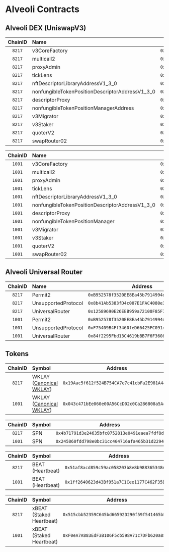 # Alveoli Contracts

## Alveoli DEX (UniswapV3)

| ChainID | Name                                            |                   Address                    |
| :-----: | :---------------------------------------------- | :------------------------------------------: |
| `8217`  | v3CoreFactory                                   | `0xB91189c34289866c6294cEE9d83E45C035EE4B3F` |
| `8217`  | multicall2                                      | `0xc22420b2eFe0D3b5b47f9c5Ace5eDa48a4fDcBd8` |
| `8217`  | proxyAdmin                                      | `0x1F376467513B1275874d541C5a28Bb9093040791` |
| `8217`  | tickLens                                        | `0x3e316D4B39D3148aFEFfe7649C889E8Ce39d81B7` |
| `8217`  | nftDescriptorLibraryAddressV1_3_0               | `0x3d2bEd45Ae7049eE060f58af50158B3586d6cdAA` |
| `8217`  | nonfungibleTokenPositionDescriptorAddressV1_3_0 | `0x02cC8cb9Cf498A31838A0D37876F281090a8693F` |
| `8217`  | descriptorProxy                                 | `0xf8124c6FA9C9B4390b23D69E30C6Ca377Ea9720B` |
| `8217`  | nonfungibleTokenPositionManagerAddress          | `0x6e7835194ce1bA576e6bF026f08EeB88Fb6941ca` |
| `8217`  | v3Migrator                                      | `0x780321BC0D28f28338C724FFa2f79D933D94bD5B` |
| `8217`  | v3Staker                                        | `0x1BF173D4B67C361fa5a7B8093B5f6Aef80AcDC61` |
| `8217`  | quoterV2                                        | `0xD4d15bB62ADb7106F3f04089E4279AD04472C54c` |
| `8217`  | swapRouter02                                    | `0xA6f9C6F16c128275228156c744E9cDb379C457cb` |

| ChainID | Name                                            |                   Address                    |
| :-----: | :---------------------------------------------- | :------------------------------------------: |
| `1001`  | v3CoreFactory                                   | `0x258e25302474967CD38Ab2Aaf9Fa8AB46D035121` |
| `1001`  | multicall2                                      | `0xb8e972d89321320B88659b5Be88ACAC3686A2Da4` |
| `1001`  | proxyAdmin                                      | `0x2ACBBb18B1cD32dD2be721a7B5d4007958975a9d` |
| `1001`  | tickLens                                        | `0x54Bb4Af3969FB148A5AE2A92C0FCbD2D422bA077` |
| `1001`  | nftDescriptorLibraryAddressV1_3_0               | `0x6e7C187494615eaC300D4AA2fD20f27A3e1b0211` |
| `1001`  | nonfungibleTokenPositionDescriptorAddressV1_3_0 | `0x7f790BD9E6EEcB8C7C0AA11a0264294C2E174f1f` |
| `1001`  | descriptorProxy                                 | `0x60e48708Bc4fF74A86255B98aCAFFEba3Ba51Ea9` |
| `1001`  | nonfungibleTokenPositionManager                 | `0xDBfC3E32Cc4844b1754fdA04AeDCc7BA4dAe8c08` |
| `1001`  | v3Migrator                                      | `0x1c8a8243caD1612A16438DF6755fA855385BbBE0` |
| `1001`  | v3Staker                                        | `0x762a1ef5C805906D5a67944C8C21dF4071fca332` |
| `1001`  | quoterV2                                        | `0xc8583172f0CE118725f34a68bF8Ca2728eaBc853` |
| `1001`  | swapRouter02                                    | `0x6Db86aAAD9211140A0C9879309B71fdcEac012F9` |

## Alveoli Universal Router

| ChainID | Name                |                   Address                    |
| :-----: | :------------------ | :------------------------------------------: |
| `8217`  | Permit2             | `0xB952578f3520EE8Ea45b7914994dcf4702cEe578` |
| `8217`  | UnsupportedProtocol | `0x8b41Ab5383fD4c007E1FAC4080e38acAbC778e93` |
| `8217`  | UniversalRouter     | `0x12589690E26EEB959a72100F85F73001d3f43fcD` |
| `1001`  | Permit2             | `0xB952578f3520EE8Ea45b7914994dcf4702cEe578` |
| `1001`  | UnsupportedProtocol | `0xF75409B4Ff3460feD66425FC0914567C8a04E2A3` |
| `1001`  | UniversalRouter     | `0x84f2295Fbd13C4619bBB7F6F360894385A67b3fF` |

## Tokens

| ChainID | Symbol                                                                                       |                   Address                    |
| :-----: | :------------------------------------------------------------------------------------------- | :------------------------------------------: |
| `8217`  | WKLAY ([Canonical WKLAY](https://medium.com/klaytn/announcing-canonical-wklay-569202665d02)) | `0x19Aac5f612f524B754CA7e7c41cbFa2E981A4432` |
| `1001`  | WKLAY ([Canonical WKLAY](https://medium.com/klaytn/announcing-canonical-wklay-569202665d02)) | `0x043c471bEe060e00A56CcD02c0Ca286808a5A436` |

| ChainID | Symbol |                   Address                    |
| :-----: | :----- | :------------------------------------------: |
| `8217`  | SPN    | `0x4b71791d3e24635bfc0752813e0491eaea7fdf8d` |
| `1001`  | SPN    | `0x245860fdd798e0bc31cc404716afa465b31d2294` |

| ChainID | Symbol           |                   Address                    |
| :-----: | :--------------- | :------------------------------------------: |
| `8217`  | BEAT (Heartbeat) | `0x51af8acd859c59ac058203b8e8b988365348edcf` |
| `1001`  | BEAT (Heartbeat) | `0x1ff2640623d43Bf951a7C1Cee1177C462F35EBdc` |

| ChainID | Symbol                   |                   Address                    |
| :-----: | :----------------------- | :------------------------------------------: |
| `8217`  | xBEAT (Staked Heartbeat) | `0x515cbb52359C645bd66592D290f59f541465bEf2` |
| `1001`  | xBEAT (Staked Heartbeat) | `0xF0eA7A883EdF3B106F5cb598A71c7DFb620a8885` |
